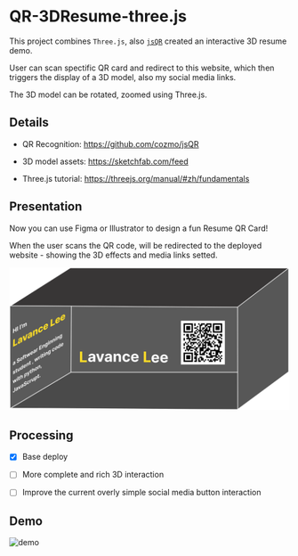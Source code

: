 # QR-3DResume-three.js

This project combines `Three.js`, also [`jsQR`](https://github.com/cozmo/jsQR) created an interactive 3D resume demo.

User can scan spectific QR card and redirect to this website, which then triggers the display of a 3D model, also my social media links.

The 3D model can be rotated, zoomed using Three.js.

## Details
+ QR Recognition: https://github.com/cozmo/jsQR

+ 3D model assets: https://sketchfab.com/feed

+ Three.js tutorial: https://threejs.org/manual/#zh/fundamentals 

## Presentation

Now you can use Figma or Illustrator to design a fun Resume QR Card!

When the user scans the QR code, will be redirected to the deployed website - showing the 3D effects and media links setted.

![QR Card](QRCard.svg)

## Processing
- [X] Base deploy 

- [ ] More complete and rich 3D interaction

- [ ] Improve the current overly simple social media button interaction

## Demo

![demo](resume.gif)



